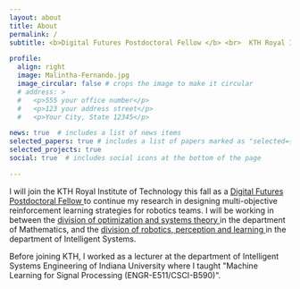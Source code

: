 ```yaml
---
layout: about
title: About
permalink: /
subtitle: <b>Digital Futures Postdoctoral Fellow </b> <br>  KTH Royal Institute of Technology, Sweden

profile:
  align: right
  image: Malintha-Fernando.jpg
  image_circular: false # crops the image to make it circular
  # address: >
  #   <p>555 your office number</p>
  #   <p>123 your address street</p>
  #   <p>Your City, State 12345</p>

news: true  # includes a list of news items
selected_papers: true # includes a list of papers marked as "selected={true}"
selected_projects: true
social: true  # includes social icons at the bottom of the page

---
```


<!-- <b><center>Hello! - <abbr title='May you be blessed with a long life'><a href='https://rediscoversrilanka.com/ayubowan/'> ආයුබෝවන්! - Āyubōvan!</a></abbr></center></b> -->
<!-- <br> -->
I will join the KTH Royal Institute of Technology this fall as a <a href='https://www.digitalfutures.kth.se/'> Digital Futures Postdoctoral Fellow </a> to continue my research in designing multi-objective reinforcement learning strategies for robotics teams. I will be working in between the <a href='https://www.kth.se/math/naost/optsys'> division of optimization and systems theory </a> in the department of Mathematics, and the <a href='https://www.kth.se/is/rpl'> division of robotics, perception and learning </a> in the department of Intelligent Systems.

Before joining KTH, I worked as a lecturer at the department of Intelligent Systems Engineering of Indiana University where I taught "Machine Learning for Signal Processing (ENGR-E511/CSCI-B590)". 
<!-- I obtained my PhD in Intelligent Systems Engineering in Fall '23 from IU. -->

<!-- The applications of my research include autonomous mobility, human-swarm systems that can assist disaster-rescue and first-responder teams. -->


<!-- Refer to the  -->



<!-- Put your address / P.O. box / other info right below your picture. You can also disable any these elements by editing `profile` property of the YAML header of your `_pages/about.md`. Edit `_bibliography/papers.bib` and Jekyll will render your [publications page](/al-folio/publications/) automatically. -->

<!-- Link to your social media connections, too. This theme is set up to use [Font Awesome icons](http://fortawesome.github.io/Font-Awesome/) and [Academicons](https://jpswalsh.github.io/academicons/), like the ones below. Add your Facebook, Twitter, LinkedIn, Google Scholar, or just disable all of them. -->
